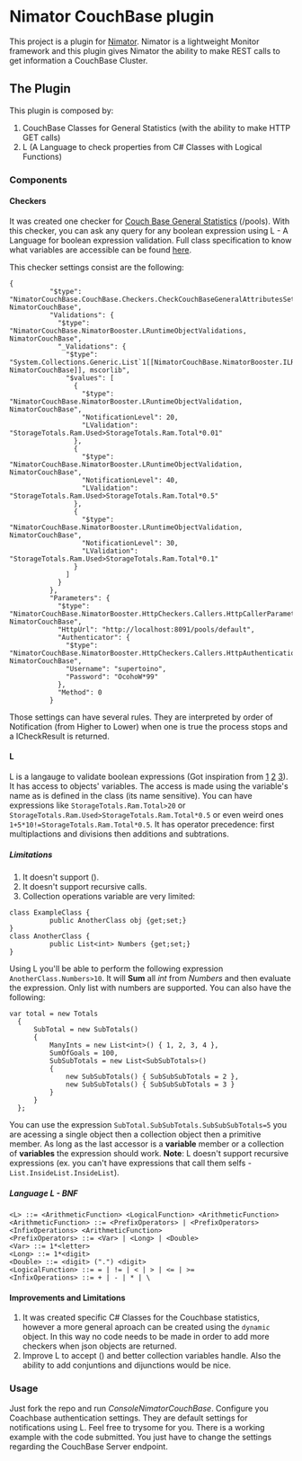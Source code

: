# Nimator CouchBase plugin

This project is a plugin for [Nimator](https://github.com/omniaretail/nimator). Nimator is a lightweight Monitor framework and this plugin gives Nimator the ability to make REST calls to get information a CouchBase Cluster.

## The Plugin

This plugin is composed by:

1. CouchBase Classes for General  Statistics (with the ability to make HTTP GET calls)
2. L (A Language to check properties from C# Classes with Logical Functions)

### Components
#### Checkers
It was created one checker for [Couch Base General Statistics](https://developer.couchbase.com/documentation/server/current/rest-api/rest-endpoints-all.html) (/pools). With this checker, you can ask any query for any boolean expression using L - A Language for boolean expression validation. Full class specification to know what variables are accessible can be found [here](https://github.com/supertoino/NimatorCouchBase/blob/master/NimatorCouchBase/CouchBase/Statistics/Default/CouchBaseDefaultStats.cs).

This checker settings consist are the following:
```
{
          "$type": "NimatorCouchBase.CouchBase.Checkers.CheckCouchBaseGeneralAttributesSettings, NimatorCouchBase",
          "Validations": {
            "$type": "NimatorCouchBase.NimatorBooster.LRuntimeObjectValidations, NimatorCouchBase",
            "_Validations": {
              "$type": "System.Collections.Generic.List`1[[NimatorCouchBase.NimatorBooster.ILRuntimeObjectValidation, NimatorCouchBase]], mscorlib",
              "$values": [
                {
                  "$type": "NimatorCouchBase.NimatorBooster.LRuntimeObjectValidation, NimatorCouchBase",
                  "NotificationLevel": 20,
                  "LValidation": "StorageTotals.Ram.Used>StorageTotals.Ram.Total*0.01"
                },
                {
                  "$type": "NimatorCouchBase.NimatorBooster.LRuntimeObjectValidation, NimatorCouchBase",
                  "NotificationLevel": 40,
                  "LValidation": "StorageTotals.Ram.Used>StorageTotals.Ram.Total*0.5"
                },
                {
                  "$type": "NimatorCouchBase.NimatorBooster.LRuntimeObjectValidation, NimatorCouchBase",
                  "NotificationLevel": 30,
                  "LValidation": "StorageTotals.Ram.Used>StorageTotals.Ram.Total*0.1"
                }
              ]
            }            
          },
          "Parameters": {
            "$type": "NimatorCouchBase.NimatorBooster.HttpCheckers.Callers.HttpCallerParameters, NimatorCouchBase",
            "HttpUrl": "http://localhost:8091/pools/default",
            "Authenticator": {
              "$type": "NimatorCouchBase.NimatorBooster.HttpCheckers.Callers.HttpAuthenticationSettings, NimatorCouchBase",
              "Username": "supertoino",
              "Password": "OcohoW*99"
            },
            "Method": 0
          }
```
Those settings can have several rules. They are interpreted by order of Notification (from Higher to Lower) when one is true the process stops and a ICheckResult is returned.
#### L
L is a langauge to validate boolean expressions (Got inspiration from [1](http://jack-vanlightly.com/blog/2016/2/3/how-to-create-a-query-language-dsl) [2](http://journal.stuffwithstuff.com/2011/03/19/pratt-parsers-expression-parsing-made-easy/) [3](http://www.cristiandima.com/top-down-operator-precedence-parsing-in-go/)). It has access to objects' variables. The access is made using the variable's name as is defined in the class (its name sensitive). You can have expressions like ```StorageTotals.Ram.Total>20``` or ```StorageTotals.Ram.Used>StorageTotals.Ram.Total*0.5``` or even weird ones ```1+5*10!=StorageTotals.Ram.Total*0.5```. It has operator precedence: first multiplactions and divisions then additions and subtrations.
##### Limitations
1. It doesn't support (). 
3. It doesn't support recursive calls.
2. Collection operations variable are very limited:
``` 
class ExampleClass {
          public AnotherClass obj {get;set;}
}
class AnotherClass {
          public List<int> Numbers {get;set;}
}
```
Using L you'll be able to perform the following expression ```AnotherClass.Numbers>10```. It will __Sum__ all _int_ from _Numbers_ and then evaluate the expression. Only list with numbers are supported. You can also have the following:
```
var total = new Totals
  {
      SubTotal = new SubTotals()
      {
          ManyInts = new List<int>() { 1, 2, 3, 4 },
          SumOfGoals = 100,
          SubSubTotals = new List<SubSubTotals>()
          {
              new SubSubTotals() { SubSubSubTotals = 2 },
              new SubSubTotals() { SubSubSubTotals = 3 }
          }
      }
  };
```
You can use the expression ```SubTotal.SubSubTotals.SubSubSubTotals=5``` you are acessing a single object then a collection object then a primitive member. As long as the last accessor is a __variable__ member or a collection of __variables__ the expression should work.
__Note__: L doesn't support recursive expressions (ex. you can't have expressions that call them selfs - ```List.InsideList.InsideList```).
##### Language L - BNF 
```
<L> ::= <ArithmeticFunction> <LogicalFunction> <ArithmeticFunction>
<ArithmeticFunction> ::= <PrefixOperators> | <PrefixOperators> <InfixOperations> <ArithmeticFunction>
<PrefixOperators> ::= <Var> | <Long> | <Double>						
<Var> ::= 1*<letter>
<Long> ::= 1*<digit>
<Double> ::= <digit> (".") <digit>
<LogicalFunction> ::= = | != | < | > | <= | >=
<InfixOperations> ::= + | - | * | \
```
#### Improvements and Limitations
1. It was created specific C# Classes for the Couchbase statistics, however a more general aproach can be created using the ```dynamic``` object. In this way no code needs to be made in order to add more checkers when json objects are returned.
2. Improve L to accept () and better collection variables handle. Also the ability to add conjuntions and dijunctions would be nice.

### Usage
Just fork the repo and run _ConsoleNimatorCouchBase_. Configure you Coachbase authentication settings. They are default settings for notifications using L. Feel free to trysome for you. There is a working example with the code submitted. You just have to change the settings regarding the CouchBase Server endpoint.
